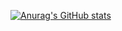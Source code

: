 [![Anurag's GitHub stats](https://github-readme-stats.vercel.app/api?username=Ian-Ibrahim)](https://github.com/Ian-Ibrahim/github-readme-stats)
